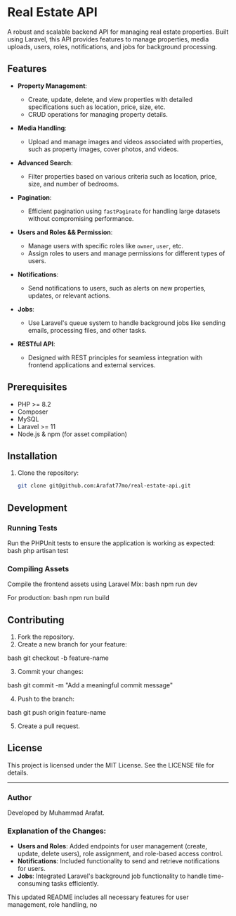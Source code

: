 # Real Estate API

A robust and scalable backend API for managing real estate properties. Built using Laravel, this API provides features to manage properties, media uploads, users, roles, notifications, and jobs for background processing.

## Features

- **Property Management**: 
   - Create, update, delete, and view properties with detailed specifications such as location, price, size, etc.
   - CRUD operations for managing property details.
   
- **Media Handling**: 
   - Upload and manage images and videos associated with properties, such as property images, cover photos, and videos.
   
- **Advanced Search**: 
   - Filter properties based on various criteria such as location, price, size, and number of bedrooms.

- **Pagination**: 
   - Efficient pagination using `fastPaginate` for handling large datasets without compromising performance.

- **Users and Roles && Permission**: 
   - Manage users with specific roles like `owner`, `user`, etc. 
   - Assign roles to users and manage permissions for different types of users.

- **Notifications**: 
   - Send notifications to users, such as alerts on new properties, updates, or relevant actions.

- **Jobs**: 
   - Use Laravel's queue system to handle background jobs like sending emails, processing files, and other tasks.

- **RESTful API**: 
   - Designed with REST principles for seamless integration with frontend applications and external services.

## Prerequisites

- PHP >= 8.2
- Composer
- MySQL
- Laravel >= 11
- Node.js & npm (for asset compilation)

## Installation

1. Clone the repository:
   ```bash
   git clone git@github.com:Arafat77mo/real-estate-api.git

## Development

### Running Tests

Run the PHPUnit tests to ensure the application is working as expected:
bash
php artisan test


### Compiling Assets

Compile the frontend assets using Laravel Mix:
bash
npm run dev

For production:
bash
npm run build


## Contributing

1. Fork the repository.
2. Create a new branch for your feature:
   
bash
   git checkout -b feature-name

3. Commit your changes:
   
bash
   git commit -m "Add a meaningful commit message"

4. Push to the branch:
   
bash
   git push origin feature-name

5. Create a pull request.

## License

This project is licensed under the MIT License. See the LICENSE file for details.

---

### Author

Developed by Muhammad Arafat.
### Explanation of the Changes:
- **Users and Roles**: Added endpoints for user management (create, update, delete users), role assignment, and role-based access control.
- **Notifications**: Included functionality to send and retrieve notifications for users.
- **Jobs**: Integrated Laravel's background job functionality to handle time-consuming tasks efficiently.

This updated README includes all necessary features for user management, role handling, no
